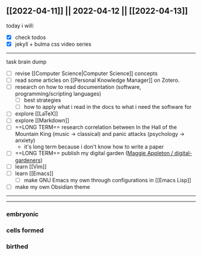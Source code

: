 [[2022-04-11]] || 2022-04-12 || [[2022-04-13]]
---
today i will:
- [x] check todos
- [x] jekyll + bulma css video series
---
task brain dump
- [ ] revise [[Computer Science|Computer Science]] concepts
- [ ] read some articles on [[Personal Knowledge Manager]] on Zotero.
- [ ] research on how to read documentation (software, programming/scripting languages)
	- [ ] best strategies
	- [ ] how to apply what i read in the docs to what i need the software for
- [ ] explore [[LaTeX]]
- [ ] explore [[Markdown]]
- [ ] ==LONG TERM== research correlation between In the Hall of the Mountain King (music -> classical) and panic attacks (psychology -> anxiety)
	- it's long term because i don't know how to write a paper
- [ ] ==LONG TERM== publish my digital garden ([Maggie Appleton / digital-gardeners](https://github.com/MaggieAppleton/digital-gardeners))
- [ ] learn [[Vim]]
- [ ] learn [[Emacs]]
	- [ ] make GNU Emacs my own through configurations in [[Emacs Lisp]]
- [ ] make my own Obsidian theme
---

---

### embryonic

### cells formed

### birthed